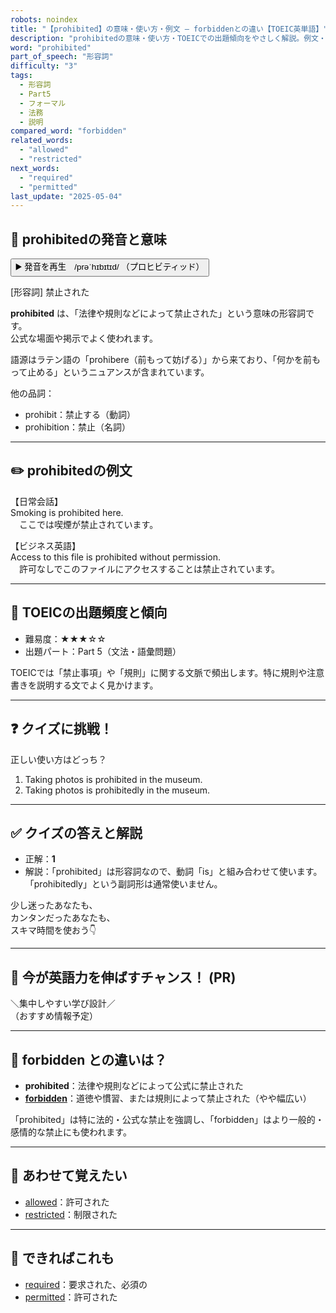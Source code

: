 ```yaml
---
robots: noindex
title: "【prohibited】の意味・使い方・例文 ― forbiddenとの違い【TOEIC英単語】"
description: "prohibitedの意味・使い方・TOEICでの出題傾向をやさしく解説。例文・クイズ付きでforbiddenとの違いもわかりやすく学べます。"
word: "prohibited"
part_of_speech: "形容詞"
difficulty: "3"
tags:
  - 形容詞
  - Part5
  - フォーマル
  - 法務
  - 説明
compared_word: "forbidden"
related_words:
  - "allowed"
  - "restricted"
next_words:
  - "required"
  - "permitted"
last_update: "2025-05-04"
---
```


## 🔰 prohibitedの発音と意味

<button class="play-audio" onclick="playTTS('prohibited')">
  <span class="play-audio-main">
    ▶️ 発音を再生　/prəˈhɪbɪtɪd/
  </span>
  <span class="play-audio-sub">
    （プロヒビティッド）
  </span>
</button>

[形容詞] 禁止された

**prohibited** は、「法律や規則などによって禁止された」という意味の形容詞です。  
公式な場面や掲示でよく使われます。

語源はラテン語の「prohibere（前もって妨げる）」から来ており、「何かを前もって止める」というニュアンスが含まれています。

他の品詞：  
- prohibit：禁止する（動詞）
- prohibition：禁止（名詞）

---

## ✏️ prohibitedの例文

【日常会話】  
Smoking is prohibited here.  
　ここでは喫煙が禁止されています。

【ビジネス英語】  
Access to this file is prohibited without permission.  
　許可なしでこのファイルにアクセスすることは禁止されています。

---

## 🎯 TOEICの出題頻度と傾向

- 難易度：★★★☆☆
- 出題パート：Part 5（文法・語彙問題）

TOEICでは「禁止事項」や「規則」に関する文脈で頻出します。特に規則や注意書きを説明する文でよく見かけます。

---

## ❓ クイズに挑戦！

正しい使い方はどっち？

1. Taking photos is prohibited in the museum.  
2. Taking photos is prohibitedly in the museum.

---

## ✅ クイズの答えと解説

- 正解：**1**
- 解説：「prohibited」は形容詞なので、動詞「is」と組み合わせて使います。「prohibitedly」という副詞形は通常使いません。

少し迷ったあなたも、  
カンタンだったあなたも、  
スキマ時間を使おう👇️

---

## 🚀 今が英語力を伸ばすチャンス！ (PR)

<div class="info-center">
＼集中しやすい学び設計／<br>  
（おすすめ情報予定）
</div>

---

## 🤔  forbidden との違いは？

- **prohibited**：法律や規則などによって公式に禁止された
- **[forbidden](/forbidden)**：道徳や慣習、または規則によって禁止された（やや幅広い）

「prohibited」は特に法的・公式な禁止を強調し、「forbidden」はより一般的・感情的な禁止にも使われます。

---

## 🧩 あわせて覚えたい

- [allowed](/allowed)：許可された
- [restricted](/restricted)：制限された

---

## 📖 できればこれも

- [required](/required)：要求された、必須の
- [permitted](/permitted)：許可された

<!-- cvid: aid17_bid38 -->
